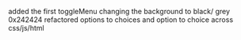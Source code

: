 added the first toggleMenu
changing the background to black/ grey 0x242424
refactored options to choices and option to choice across css/js/html